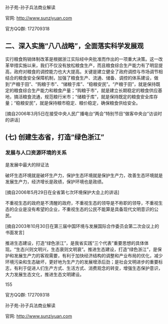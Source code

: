 孙子苑-孙子兵法商业解读

官网: http://www.sunziyuan.com

官方QQ群: 172709318

## 二、深入实施“八八战略”，全面落实科学发展观

实行粮食购销体制改革是根据浙江实际经中央批准而作出的一项重大决策。这一改革举措实施以来，我们不仅没有放松粮食生产，而且粮食综合生产能力有了明显提高，政府对粮食的调控能力也大大提高。关键是建立健全了政府调控与市场调节相结合的粮食安全保障机制，加强了粮食生产、流通、储备、调控的体系建设，做到“产粮于田”、“购粮于市”、“储粮于库”、“稳粮安民”。“产粮于田”，就是保持既定的粮食综合生产能力和粮食产量；“购粮于市”，就是建立长期稳定的粮食供应基地，搞活粮食流通，规范粮行米市；“储粮于库”，就是保持既定的粮食安全库存量；“稳粮安民”，就是保持粮市稳定、粮价稳定，确保粮食供给安全。

[摘自2006年3月5日在接受中央人民广播电台“两会”特别节目“做客中央台”访谈时的讲话]

## (七) 创建生态省，打造“绿色浙江”

### 发展与人口资源环境的关系
是发展中最大的辩证法

破坏生态环境就是破坏生产力，保护生态环境就是保护生产力，改善生态环境就是发展生产力，经济增长是政绩，保护环境也是政绩。

[摘自2006年5月29日在全省第七次环境保护大会上的讲话]

不重视生态的政府是不清醒的政府，不重视生态的领导是不称职的领导，不重视生态的企业是没有希望的企业，不重视生态的公民不能算是具备现代文明意识的公民。

[摘自2003年10月30日在第三届中国环境与发展国际合作委员会第二次会议上的书面发言]

推进生态建设，打造“绿色浙江”，是我省实践“三个代表”重要思想的具体体现。“生态兴则文明兴，生态衰则文明衰”。推进生态建设，打造“绿色浙江”，是保护和发展生产力的客观需要，有利于加快经济结构的调整和产业布局的优化，减少环境污染和生态破坏，更好地为生产力的发展增添后劲；是社会文明进步的重要标志，有利于促进人们生产方式、生活方式、消费观念的转变，增强生态保护意识，大力发展生态文化，推进生态文明建设。

155

官方QQ群: 172709318

孙子苑-孙子兵法商业解读

官网: http://www.sunziyuan.com
